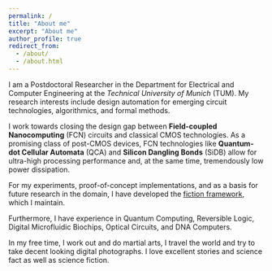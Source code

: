 ```yaml
---
permalink: /
title: "About me"
excerpt: "About me"
author_profile: true
redirect_from: 
  - /about/
  - /about.html
---
```


I am a Postdoctoral Researcher in the Department for Electrical and Computer Engineering at the *Technical University of Munich* (TUM). My research interests include design automation for emerging circuit technologies, algorithmics, and formal methods.

I work towards closing the design gap between **Field-coupled Nanocomputing** (FCN) circuits and classical CMOS technologies. As a promising class of post-CMOS devices, FCN technologies like **Quantum-dot Cellular Automata** (QCA) and **Silicon Dangling Bonds** (SiDB) allow for ultra-high processing performance and, at the same time, tremendously low power dissipation.

For my experiments, proof-of-concept implementations, and as a basis for future research in the domain, I have developed the [fiction framework](https://github.com/marcelwa/fiction), which I maintain.

Furthermore, I have experience in Quantum Computing, Reversible Logic, Digital Microfluidic Biochips, Optical Circuits, and DNA Computers.

In my free time, I work out and do martial arts, I travel the world and try to take decent looking digital photographs. I love excellent stories and science fact as well as science fiction.
